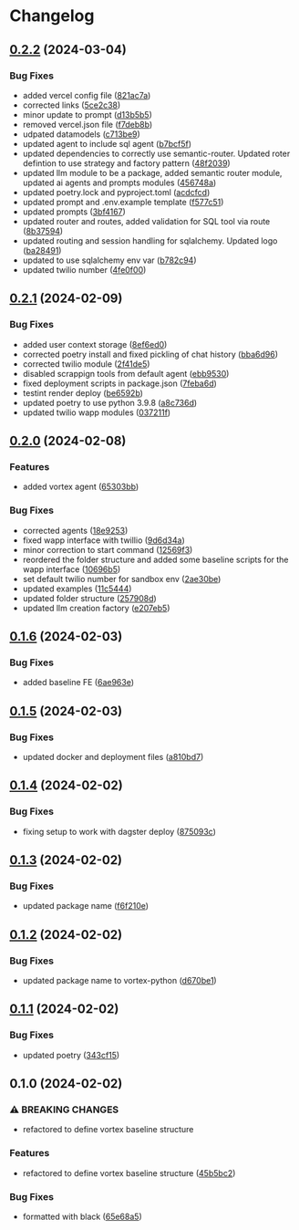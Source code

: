 # Changelog

## [0.2.2](https://github.com/Broomva/vortex/compare/v0.2.1...v0.2.2) (2024-03-04)


### Bug Fixes

* added vercel config file ([821ac7a](https://github.com/Broomva/vortex/commit/821ac7a897e3590641b5880a0389db63e25cb550))
* corrected links ([5ce2c38](https://github.com/Broomva/vortex/commit/5ce2c384ef909aa1b5d2b190ab41f3cb7afe7ed7))
* minor update to prompt ([d13b5b5](https://github.com/Broomva/vortex/commit/d13b5b5603bd9cd825b3ea7ce13411c224427012))
* removed vercel.json file ([f7deb8b](https://github.com/Broomva/vortex/commit/f7deb8b9d7825936a740a788f1ae1b7f4a7cf9a4))
* udpated datamodels ([c713be9](https://github.com/Broomva/vortex/commit/c713be9eefa88c59dccd9b56768a77b799fc0d93))
* updated agent to include sql agent ([b7bcf5f](https://github.com/Broomva/vortex/commit/b7bcf5fbb7f3aea4e49823c7973cf2a6121e3994))
* updated dependencies to correctly use semantic-router. Updated roter defintion to use strategy and factory pattern ([48f2039](https://github.com/Broomva/vortex/commit/48f2039ff523fb2eccf81c8a000ec7ae5038384a))
* updated llm module to be a package, added semantic router module, updated ai agents and prompts modules ([456748a](https://github.com/Broomva/vortex/commit/456748a5d94983f5a7d15d6876d54dec7f03df28))
* updated poetry.lock and pyproject.toml ([acdcfcd](https://github.com/Broomva/vortex/commit/acdcfcdc4054e0c8c1cc4d826eeaf5e76de9e800))
* updated prompt and .env.example template ([f577c51](https://github.com/Broomva/vortex/commit/f577c51b6453fc62382bae3e4e79a6f4036783ab))
* updated prompts ([3bf4167](https://github.com/Broomva/vortex/commit/3bf4167230aebd75c2a5ab4ad8718e0af2270508))
* updated router and routes, added validation for SQL tool via route ([8b37594](https://github.com/Broomva/vortex/commit/8b3759483861d0f2fc9470433fd92c952529bbc1))
* updated routing and session handling for sqlalchemy. Updated logo ([ba28491](https://github.com/Broomva/vortex/commit/ba28491aa702488fa8be3b34a8ef3cfaa6bda821))
* updated to use sqlalchemy env var ([b782c94](https://github.com/Broomva/vortex/commit/b782c94d581316840a62802bc20c3043378478ac))
* updated twilio number ([4fe0f00](https://github.com/Broomva/vortex/commit/4fe0f00db7c8e67294276cf46c0d47f06c3c484e))

## [0.2.1](https://github.com/Broomva/vortex/compare/v0.2.0...v0.2.1) (2024-02-09)


### Bug Fixes

* added user context storage ([8ef6ed0](https://github.com/Broomva/vortex/commit/8ef6ed0316e3e548e776e6fc6b17570243681e96))
* corrected poetry install and fixed pickling of chat history ([bba6d96](https://github.com/Broomva/vortex/commit/bba6d960bd39ade02cc9fbac74b9233c619a64c6))
* corrected twilio module ([2f41de5](https://github.com/Broomva/vortex/commit/2f41de5a4cc518d90bde215f19eebf672ff3af77))
* disabled scrappign tools from default agent ([ebb9530](https://github.com/Broomva/vortex/commit/ebb95303862ce76a12dce371f0d0089c5cd01692))
* fixed deployment scripts in package.json ([7feba6d](https://github.com/Broomva/vortex/commit/7feba6d98f9800b48c00e9af18291e9da16c62c8))
* testint render deploy ([be6592b](https://github.com/Broomva/vortex/commit/be6592bed6f827931c5f554b3c3e30000ea55b74))
* updated poetry to use python 3.9.8 ([a8c736d](https://github.com/Broomva/vortex/commit/a8c736dac11fe2943f3e516ec85e4aa0504bf79e))
* updated twilio wapp modules ([037211f](https://github.com/Broomva/vortex/commit/037211f432423995ef6b42f96360b44d6d87a598))

## [0.2.0](https://github.com/Broomva/vortex/compare/v0.1.6...v0.2.0) (2024-02-08)


### Features

* added vortex agent ([65303bb](https://github.com/Broomva/vortex/commit/65303bbf02e14460cd47757f2d09a13b6a379ec5))


### Bug Fixes

* corrected agents ([18e9253](https://github.com/Broomva/vortex/commit/18e9253f57105a851fdcb84bd6756156772a7665))
* fixed wapp interface with twillio ([9d6d34a](https://github.com/Broomva/vortex/commit/9d6d34a6126516ac429897f75c8ac6cec3460009))
* minor correction to start command ([12569f3](https://github.com/Broomva/vortex/commit/12569f3106565dcd65efd67fd62721918ea8f7a8))
* reordered the folder structure and added some baseline scripts for the wapp interface ([10696b5](https://github.com/Broomva/vortex/commit/10696b5152a7e36212a838ba272395d3d6d28cd5))
* set default twilio number for sandbox env ([2ae30be](https://github.com/Broomva/vortex/commit/2ae30bedafd9d041098b15693ce3eb8761f09912))
* updated examples ([11c5444](https://github.com/Broomva/vortex/commit/11c5444bcaa14cb7a8516d1ffc0b4291d054a6cc))
* updated folder structure ([257908d](https://github.com/Broomva/vortex/commit/257908d1ddc9d7b036843c03b1c93c52c084c341))
* updated llm creation factory ([e207eb5](https://github.com/Broomva/vortex/commit/e207eb57df04a628caa96992f2e578300b4f0033))

## [0.1.6](https://github.com/Broomva/vortex/compare/v0.1.5...v0.1.6) (2024-02-03)


### Bug Fixes

* added baseline FE ([6ae963e](https://github.com/Broomva/vortex/commit/6ae963e1e707aaf90c2cc84873229fe196bd2c87))

## [0.1.5](https://github.com/Broomva/vortex/compare/v0.1.4...v0.1.5) (2024-02-03)


### Bug Fixes

* updated docker and deployment files ([a810bd7](https://github.com/Broomva/vortex/commit/a810bd77762c42ddea030338192586df9c984096))

## [0.1.4](https://github.com/Broomva/vortex/compare/v0.1.3...v0.1.4) (2024-02-02)


### Bug Fixes

* fixing setup to work with dagster deploy ([875093c](https://github.com/Broomva/vortex/commit/875093cb18525a2c06dfacf0dc049897ff0da56c))

## [0.1.3](https://github.com/Broomva/vortex/compare/v0.1.2...v0.1.3) (2024-02-02)


### Bug Fixes

* updated package name ([f6f210e](https://github.com/Broomva/vortex/commit/f6f210e13f214ecae3c4bf743e736803e14e7161))

## [0.1.2](https://github.com/Broomva/vortex-python/compare/v0.1.1...v0.1.2) (2024-02-02)


### Bug Fixes

* updated package name to vortex-python ([d670be1](https://github.com/Broomva/vortex-python/commit/d670be1884b301bf056b23db0a6289133e6c78a6))

## [0.1.1](https://github.com/Broomva/vortex/compare/v0.1.0...v0.1.1) (2024-02-02)


### Bug Fixes

* updated poetry ([343cf15](https://github.com/Broomva/vortex/commit/343cf15c68fd8e77900291463e17550da732b85d))

## 0.1.0 (2024-02-02)


### ⚠ BREAKING CHANGES

* refactored to define vortex baseline structure

### Features

* refactored to define vortex baseline structure ([45b5bc2](https://github.com/Broomva/vortex/commit/45b5bc20192741f2a6c02440c11e5c363987f358))


### Bug Fixes

* formatted with black ([65e68a5](https://github.com/Broomva/vortex/commit/65e68a52f42960c8251a3e3cf983588235c682bc))
